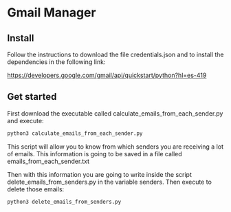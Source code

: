 # Gmail Manager

## Install

Follow the instructions to download the file credentials.json and to install the dependencies in the following link: 

https://developers.google.com/gmail/api/quickstart/python?hl=es-419

## Get started

First download the executable called calculate_emails_from_each_sender.py and execute:

```bash
python3 calculate_emails_from_each_sender.py
```

This script will allow you to know from which senders you are receiving a lot of emails. This information is going to be saved in a file called emails_from_each_sender.txt

Then with this information you are going to write inside the script delete_emails_from_senders.py in the variable senders. Then execute to delete those emails:

```bash
python3 delete_emails_from_senders.py
```
